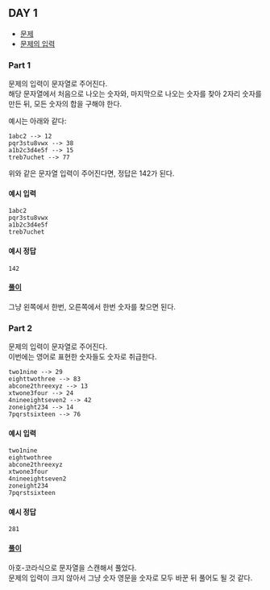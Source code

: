 ## DAY 1

- [문제](https://adventofcode.com/2023/day/1)
- [문제의 입력](https://adventofcode.com/2023/day/1/input)

### Part 1

문제의 입력이 문자열로 주어진다.  
해당 문자열에서 처음으로 나오는 숫자와, 마지막으로 나오는 숫자를 찾아 2자리 숫자를 만든 뒤, 모든 숫자의 합을 구해야 한다.

예시는 아래와 같다:
```
1abc2 --> 12
pqr3stu8vwx --> 38
a1b2c3d4e5f --> 15
treb7uchet --> 77
```
위와 같은 문자열 입력이 주어진다면, 정답은 142가 된다.

#### 예시 입력
```
1abc2
pqr3stu8vwx
a1b2c3d4e5f
treb7uchet
```

#### 예시 정답
```
142
```

#### [풀이](part_one.cpp)

그냥 왼쪽에서 한번, 오른쪽에서 한번 숫자를 찾으면 된다.

### Part 2

문제의 입력이 문자열로 주어진다.  
이번에는 영어로 표현한 숫자들도 숫자로 취급한다.
```
two1nine --> 29
eighttwothree --> 83
abcone2threexyz --> 13
xtwone3four --> 24
4nineeightseven2 --> 42
zoneight234 --> 14
7pqrstsixteen --> 76
```

#### 예시 입력
```
two1nine
eightwothree
abcone2threexyz
xtwone3four
4nineeightseven2
zoneight234
7pqrstsixteen
```

#### 예시 정답
```
281
```

#### [풀이](part_two.cpp)

아호-코라식으로 문자열을 스캔해서 풀었다.  
문제의 입력이 크지 않아서 그냥 숫자 영문을 숫자로 모두 바꾼 뒤 풀어도 될 것 같다.